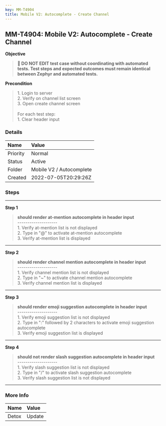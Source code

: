 ```yaml
---
key: MM-T4904
title: Mobile V2: Autocomplete - Create Channel
---
```


## MM-T4904: Mobile V2: Autocomplete - Create Channel

**Objective**

> <article><strong>🛑 DO NOT EDIT test case without coordinating with automated tests. Test steps and expected outcomes must remain identical between Zephyr and automated tests.</strong></article>

**Precondition**

> <article>1. Login to server<br />2. Verify on channel list screen<br />3. Open create channel screen<br /><br />For each test step:<br />1. Clear header input</article>

### Details

| Name     | Value                    |
| :------- | :----------------------- |
| Priority | Normal                   |
| Status   | Active                   |
| Folder   | Mobile V2 / Autocomplete |
| Created  | 2022-07-05T20:29:26Z     |

### Steps

<hr/>

**Step 1**

> <article><strong>should render at-mention autocomplete in header input</strong><br />--------------------<br />1. Verify at-mention list is not displayed<br />2. Type in "@" to activate at-mention autocomplete<br />3. Verify at-mention list is displayed</article>

<hr/>

**Step 2**

> <article><strong>should render channel mention autocomplete in header input</strong><br />--------------------<br />1. Verify channel mention list is not displayed<br />2. Type in "~" to activate channel mention autocomplete<br />3. Verify channel mention list is displayed</article>

<hr/>

**Step 3**

> <article><strong>should render emoji suggestion autocomplete in header input</strong><br />--------------------<br />1. Verify emoji suggestion list is not displayed<br />2. Type in ":" followed by 2 characters to activate emoji suggestion autocomplete<br />3. Verify emoji suggestion list is displayed</article>

<hr/>

**Step 4**

> <article><strong>should not render slash suggestion autocomplete in header input</strong><br />--------------------<br />1. Verify slash suggestion list is not displayed<br />2. Type in "/" to activate slash suggestion autocomplete<br />3. Verify slash suggestion list is not displayed</article>

<hr/>

### More Info

| Name  | Value  |
| :---- | :----- |
| Detox | Update |
